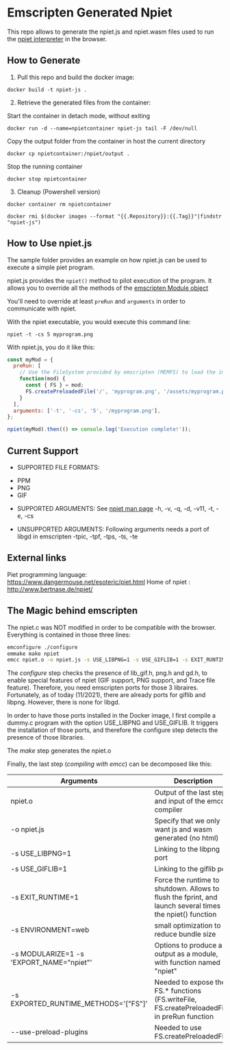 # Emscripten Generated Npiet
This repo allows to generate the npiet.js and npiet.wasm files used to run the [npiet interpreter](http://www.bertnase.de/npiet/) in the browser.

## How to Generate
1. Pull this repo and build the docker image:

`docker build -t npiet-js .`

2. Retrieve the generated files from the container:

Start the container in detach mode, without exiting

`docker run -d --name=npietcontainer npiet-js tail -F /dev/null`

Copy the output folder from the container in host the current directory

`docker cp npietcontainer:/npiet/output .`

Stop the running container

`docker stop npietcontainer`

3. Cleanup (Powershell version)

`docker container rm npietcontainer`

`docker rmi $(docker images --format "{{.Repository}}:{{.Tag}}"|findstr "npiet-js")`

## How to Use npiet.js
The sample folder provides an example on how npiet.js can be used to execute a simple piet program.

npiet.js provides the `npiet()` method to pilot execution of the program.
It allows you to override all the methods of the [emscripten Module object](https://emscripten.org/docs/api_reference/module.html)

You'll need to override at least `preRun` and `arguments` in order to communicate with npiet.

With the npiet executable, you would execute this command line:

`npiet -t -cs 5 myprogram.png`

With npiet.js, you do it like this:
```js
const myMod = {
  preRun: [
	// Use the FileSystem provided by emscripten (MEMFS) to load the image (png, gif...)
	function(mod) {
	  const { FS } = mod;
	  FS.createPreloadedFile('/', 'myprogram.png', '/assets/myprogram.png', true, false);
	}
  ],
  arguments: ['-t', '-cs', '5', '/myprogram.png'],
};

npiet(myMod).then(() => console.log('Execution complete!'));
```


## Current Support
* SUPPORTED FILE FORMATS:
- PPM
- PNG
- GIF

* SUPPORTED ARGUMENTS:
See [npiet man page](http://www.bertnase.de/npiet/npiet.1.html)
-h, -v, -q, -d, -v11, -t, -e, -cs

* UNSUPPORTED ARGUMENTS:
Following arguments needs a port of libgd in emscripten
-tpic, -tpf, -tps, -ts, -te

## External links
Piet programming language: https://www.dangermouse.net/esoteric/piet.html
Home of npiet : http://www.bertnase.de/npiet/


## The Magic behind emscripten
The npiet.c was NOT modified in order to be compatible with the browser.
Everything is contained in those three lines:

```bash
emconfigure ./configure
emmake make npiet
emcc npiet.o -o npiet.js -s USE_LIBPNG=1 -s USE_GIFLIB=1 -s EXIT_RUNTIME=1 -s ENVIRONMENT=web -s MODULARIZE=1 -s 'EXPORT_NAME="npiet"' -s EXPORTED_RUNTIME_METHODS='["FS"]' --use-preload-plugins
```

The *configure* step checks the presence of lib_gif.h, png.h and gd.h, to enable special features of npiet (GIF support, PNG support, and Trace file feature).
Therefore, you need emscripten ports for those 3 libraires. Fortunately, as of today (11/2021), there are already ports for giflib and libpng.
However, there is none for libgd.

In order to have those ports installed in the Docker image, I first compile a dummy.c program with the option USE_LIBPNG and USE_GIFLIB.
It triggers the installation of those ports, and therefore the configure step detects the presence of those libraries.

The *make* step generates the npiet.o 

Finally, the last step (*compiling with emcc*) can be decomposed like this:

| Arguments | Description |
|---|---|
| npiet.o | Output of the last step, and input of the emcc compiler |
| -o npiet.js | Specify that we only want js and wasm generated (no html) |
| -s USE_LIBPNG=1 | Linking to the libpng port |
| -s USE_GIFLIB=1 | Linking to the giflib port |
| -s EXIT_RUNTIME=1 | Force the runtime to shutdown. Allows to flush the fprint, and launch several times the npiet() function |
| -s ENVIRONMENT=web | small optimization to reduce bundle size |
| -s MODULARIZE=1 -s 'EXPORT_NAME="npiet"' | Options to produce a js output as a module, with function named "npiet" |
| -s EXPORTED_RUNTIME_METHODS='["FS"]' | Needed to expose the FS.\* functions (FS.writeFile, FS.createPreloadedFile) in preRun function |
| --use-preload-plugins | Needed to use FS.createPreloadedFile |
